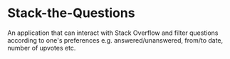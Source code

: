 # Stack-the-Questions
An application that can interact with Stack Overflow and filter questions according to one's preferences e.g. answered/unanswered, from/to date, number of upvotes etc.
